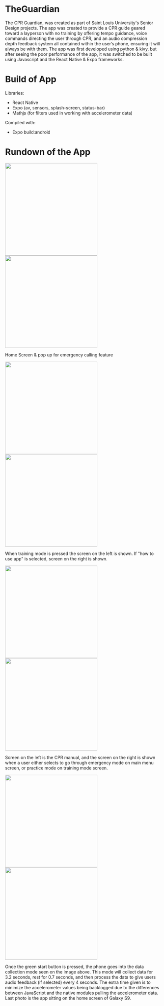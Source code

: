 # TheGuardian
The CPR Guardian, was created as part of Saint Louis University's Senior Design projects. The app was created to provide a CPR guide geared toward a layperson with no training by offering tempo guidance, voice commands directing the user through CPR, and an audio compression depth feedback system all contained within the user’s phone, ensuring it will always be with them. The app was first developed using python & kivy, but after seeing the poor performance of the app, it was switched to be built using Javascript and the React Native & Expo frameworks.

# Build of App
Libraries:
- React Native
- Expo (av, sensors, splash-screen, status-bar)
- Mathjs (for filters used in working with accelerometer data)

Compiled with:
- Expo build:android

# Rundown of the App
<div align="left">
    <img src="/screenshots/Screenshot_20220524-144825_SDCPR.jpg" width="300px"</img> 
    <img src="/screenshots/Screenshot_20220524-144832_SDCPR.jpg" width="300px"</img> 
</div>

Home Screen & pop up for emergency calling feature

<div align="left">
    <img src="/screenshots/Screenshot_20220524-144837_SDCPR.jpg" width="300px"</img> 
    <img src="/screenshots/Screenshot_20220524-144843_SDCPR.jpg" width="300px"</img> 
</div>

When training mode is pressed the screen on the left is shown. If "how to use app" is selected, screen on the right is shown.

<div align="left">
    <img src="/screenshots/Screenshot_20220524-144857_SDCPR.jpg" width="300px"</img> 
    <img src="/screenshots/Screenshot_20220524-144903_SDCPR.jpg" width="300px"</img> 
</div>

Screen on the left is the CPR manual, and the screen on the right is shown when a user either selects to go through emergency mode on main menu screen, or practice mode on training mode screen.

<div align="left">
    <img src="/screenshots/Screenshot_20220524-144909_SDCPR.jpg" width="300px"</img>
    <img src="/screenshots/homescreen.jpg" width="300px"</img>
</div>

Once the green start button is pressed, the phone goes into the data collection mode seen on the image above. This mode will collect data for 3.2 seconds, rest for 0.7 seconds, and then process the data to give users audio feedback (if selected) every 4 seconds. The extra time given is to minimize the accelerometer values being backlogged due to the differences between JavaScript and the native modules pulling the accelerometer data. 
Last photo is the app sitting on the home screen of Galaxy S9.
